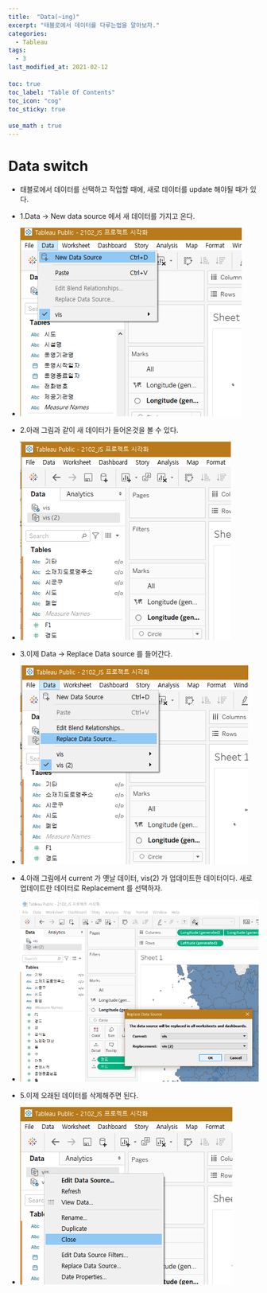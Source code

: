 ```yaml
---
title:  "Data(~ing)"
excerpt: "태블로에서 데이터를 다루는법을 알아보자."
categories:
  - Tableau
tags:
  - 3
last_modified_at: 2021-02-12

toc: true
toc_label: "Table Of Contents"
toc_icon: "cog"
toc_sticky: true

use_math : true
---
```


# Data switch

- 태블로에서 데이터를 선택하고 작업할 때에, 새로 데이터를 update 해야될 때가 있다.
- 1.Data -> New data source 에서 새 데이터를 가지고 온다.
- ![png](/assets/images/Tableau/6_1.PNG)
- 2.아래 그림과 같이 새 데이터가 들어온것을 볼 수 있다.
- ![png](/assets/images/Tableau/6_2.PNG)
- 3.이제 Data -> Replace Data source 를 들어간다.
- ![png](/assets/images/Tableau/6_3.PNG)

- 4.아래 그림에서 current 가 옛날 데이터, vis(2) 가 업데이트한 데이터이다. 새로 업데이트한 데이터로 Replacement 를 선택하자.

- ![png](/assets/images/Tableau/6_4.PNG)
- 5.이제 오래된 데이터를 삭제해주면 된다.
- ![png](/assets/images/Tableau/6_5.PNG)



